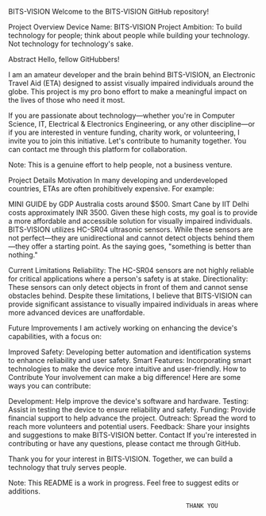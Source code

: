BITS-VISION
Welcome to the BITS-VISION GitHub repository!

Project Overview
Device Name: BITS-VISION
Project Ambition: To build technology for people; think about people while building your technology. Not technology for technology's sake.

Abstract
Hello, fellow GitHubbers!

I am an amateur developer and the brain behind BITS-VISION, an Electronic Travel Aid (ETA) designed to assist visually impaired individuals around the globe. This project is my pro bono effort to make a meaningful impact on the lives of those who need it most.

If you are passionate about technology—whether you're in Computer Science, IT, Electrical & Electronics Engineering, or any other discipline—or if you are interested in venture funding, charity work, or volunteering, I invite you to join this initiative. Let's contribute to humanity together. You can contact me through this platform for collaboration.

Note: This is a genuine effort to help people, not a business venture.

Project Details
Motivation
In many developing and underdeveloped countries, ETAs are often prohibitively expensive. For example:

MINI GUIDE by GDP Australia costs around $500.
Smart Cane by IIT Delhi costs approximately INR 3500.
Given these high costs, my goal is to provide a more affordable and accessible solution for visually impaired individuals. BITS-VISION utilizes HC-SR04 ultrasonic sensors. While these sensors are not perfect—they are unidirectional and cannot detect objects behind them—they offer a starting point. As the saying goes, "something is better than nothing."

Current Limitations
Reliability: The HC-SR04 sensors are not highly reliable for critical applications where a person's safety is at stake.
Directionality: These sensors can only detect objects in front of them and cannot sense obstacles behind.
Despite these limitations, I believe that BITS-VISION can provide significant assistance to visually impaired individuals in areas where more advanced devices are unaffordable.

Future Improvements
I am actively working on enhancing the device's capabilities, with a focus on:

Improved Safety: Developing better automation and identification systems to enhance reliability and user safety.
Smart Features: Incorporating smart technologies to make the device more intuitive and user-friendly.
How to Contribute
Your involvement can make a big difference! Here are some ways you can contribute:

Development: Help improve the device's software and hardware.
Testing: Assist in testing the device to ensure reliability and safety.
Funding: Provide financial support to help advance the project.
Outreach: Spread the word to reach more volunteers and potential users.
Feedback: Share your insights and suggestions to make BITS-VISION better.
Contact
If you're interested in contributing or have any questions, please contact me through GitHub.

Thank you for your interest in BITS-VISION. Together, we can build a technology that truly serves people.

Note: This README is a work in progress. Feel free to suggest edits or additions.
                                                  
                                                    
                                                      
                                                      
                                                        
                                                      THANK YOU   
